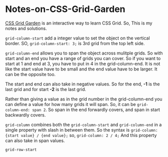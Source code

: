 # Notes-on-CSS-Grid-Garden
[CSS Grid Garden](https://cssgridgarden.com/) is an interactive way to learn CSS Grid. So, This is my notes and solutions.

```grid-column-start``` add a integer value to set the object on the vertical border. SO, ```grid-column-start: 3;``` is 3rd grid from the top left side.

```grid-column-end``` allows you to span the object across mulitple grids. So with start and an end you have a range of grids you can cover. So if you want to start at 1 and end at 3, you have to put in 4 in the grid-column-end. It is not like the start value have to be small and the end value have to be larger. It can be the opposite too. 

The start and end can also take in negative values. So for the end, **-1** is the last grid and for start **-2** is the last grid.

Rather than giving a value as in the grid number in the grid-column-end you can define a value for how many grids it will span. So, it can be ```grid-column-end: span 2```. So span in the end forwardly covers, and span in start backwardly covers.

```grid-column``` combines both the ```grid-column-start``` and ```grid-column-end``` in a single property with slash in between them. So the syntax is ```grid-column: {start value} / {end value};``` so, ```grid-column: 2 / 4;``` And this property can also take in span values.


```grid-row-start``` 



